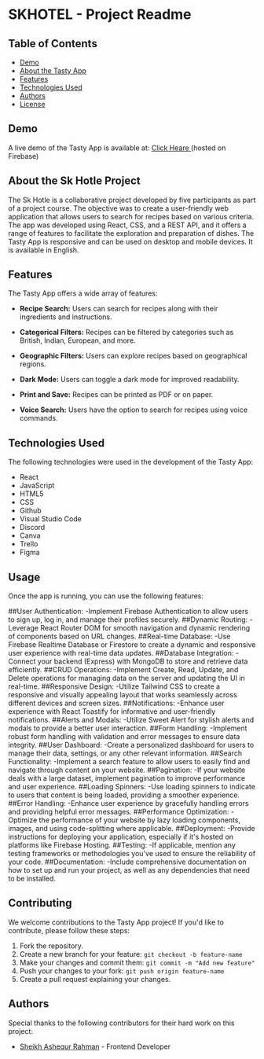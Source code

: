 # SKHOTEL - Project Readme



## Table of Contents

- [Demo](#demo)
- [About the Tasty App](#about-the-tasty-app)
- [Features](#features)
- [Technologies Used](#technologies-used)
- [Authors](#authors)
- [License](#license)

## Demo

A live demo of the Tasty App is available at: [Click Heare ](https://hottle-service.web.app/) (hosted on Firebase)

## About the Sk Hotle Project

The Sk Hotle is a collaborative project developed by five participants as part of a project course. The objective was to create a user-friendly web application that allows users to search for recipes based on various criteria. The app was developed using React, CSS, and a REST API, and it offers a range of features to facilitate the exploration and preparation of dishes. The Tasty App is responsive and can be used on desktop and mobile devices. It is available in English.

## Features

The Tasty App offers a wide array of features:

- **Recipe Search:** Users can search for recipes along with their ingredients and instructions.
- **Categorical Filters:** Recipes can be filtered by categories such as British, Indian, European, and more.
- **Geographic Filters:** Users can explore recipes based on geographical regions.

- **Dark Mode:** Users can toggle a dark mode for improved readability.
- **Print and Save:** Recipes can be printed as PDF or on paper.
- **Voice Search:** Users have the option to search for recipes using voice commands.

## Technologies Used

The following technologies were used in the development of the Tasty App:

- React
- JavaScript
- HTML5
- CSS
- Github
- Visual Studio Code
- Discord
- Canva
- Trello
- Figma



## Usage

Once the app is running, you can use the following features:

##User Authentication:
    -Implement Firebase Authentication to allow users to sign up, log in, and manage their profiles securely.
##Dynamic Routing:
    -Leverage React Router DOM for smooth navigation and dynamic rendering of components based on URL changes.
##Real-time Database:
    -Use Firebase Realtime Database or Firestore to create a dynamic and responsive user experience with real-time data updates.
##Database Integration:
    -Connect your backend (Express) with MongoDB to store and retrieve data efficiently.
##CRUD Operations:
    -Implement Create, Read, Update, and Delete operations for managing data on the server and updating the UI in real-time.
##Responsive Design:
    -Utilize Tailwind CSS to create a responsive and visually appealing layout that works seamlessly across different devices and screen sizes.
##Notifications:
    -Enhance user experience with React Toastify for informative and user-friendly notifications.
##Alerts and Modals:
    -Utilize Sweet Alert for stylish alerts and modals to provide a better user interaction.
##Form Handling:
    -Implement robust form handling with validation and error messages to ensure data integrity.
##User Dashboard:
    -Create a personalized dashboard for users to manage their data, settings, or any other relevant information.
##Search Functionality:
    -Implement a search feature to allow users to easily find and navigate through content on your website.
##Pagination:
    -If your website deals with a large dataset, implement pagination to improve performance and user experience.
##Loading Spinners:
    -Use loading spinners to indicate to users that content is being loaded, providing a smoother experience.
##Error Handling:
    -Enhance user experience by gracefully handling errors and providing helpful error messages.
##Performance Optimization:
    -Optimize the performance of your website by lazy loading components, images, and using code-splitting where applicable.
 ##Deployment:
    -Provide instructions for deploying your application, especially if it's hosted on platforms like Firebase Hosting.
##Testing:
    -If applicable, mention any testing frameworks or methodologies you've used to ensure the reliability of your code.
##Documentation:
    -Include comprehensive documentation on how to set up and run your project, as well as any dependencies that need to be installed.
## Contributing

We welcome contributions to the Tasty App project! If you'd like to contribute, please follow these steps:

1. Fork the repository.
2. Create a new branch for your feature: `git checkout -b feature-name`
3. Make your changes and commit them: `git commit -m "Add new feature"`
4. Push your changes to your fork: `git push origin feature-name`
5. Create a pull request explaining your changes.

## Authors

Special thanks to the following contributors for their hard work on this project:

- [Sheikh Ashequr Rahman](https://github.com/skashequr) - Frontend Developer


